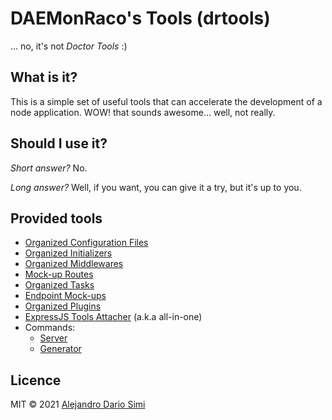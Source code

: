 # DAEMonRaco's Tools (drtools)
... no, it's not _Doctor Tools_ :)

## What is it?
This is a simple set of useful tools that can accelerate the development of a node
application.
WOW! that sounds awesome... well, not really.

## Should I use it?
_Short answer?_ No.

_Long answer?_ Well, if you want, you can give it a try, but it's up to you.

## Provided tools
* [Organized Configuration Files](configs.md)
* [Organized Initializers](loaders.md)
* [Organized Middlewares](middlewares.md)
* [Mock-up Routes](mock-routes.md)
* [Organized Tasks](tasks.md)
* [Endpoint Mock-ups](endpoints.md)
* [Organized Plugins](plugins.md)
* [ExpressJS Tools Attacher](express.md) (a.k.a all-in-one)
* Commands:
    * [Server](server.md)
    * [Generator](generator.md)

## Licence
MIT &copy; 2021 [Alejandro Dario Simi](http://daemonraco.com)
